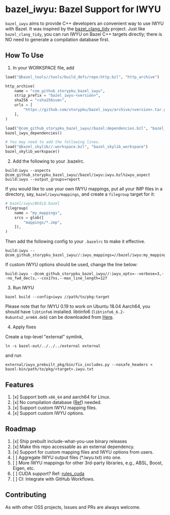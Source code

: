 # bazel_iwyu: Bazel Support for IWYU

`bazel_iwyu` aims to provide C++ developers an convenient way to use IWYU with Bazel. It was inspired by the [bazel_clang_tidy](https://github.com/erenon/bazel_clang_tidy) project. Just like `bazel_clang_tidy`, you can run IWYU on Bazel C++ targets directly; there is NO need to generate a compilation database first.

## How To Use

1. In your WORKSPACE file, add

```python
load("@bazel_tools//tools/build_defs/repo:http.bzl", "http_archive")

http_archive(
    name = "com_github_storypku_bazel_iwyu",
    strip_prefix = "bazel_iwyu-<version>",
    sha256 = "<sha256sum>",
    urls = [
        "https://github.com/storypku/bazel_iwyu/archive/<version>.tar.gz",
    ],
)

load("@com_github_storypku_bazel_iwyu//bazel:dependencies.bzl", "bazel_iwyu_dependencies")
bazel_iwyu_dependencies()

# You may need to add the following lines.
load("@bazel_skylib//:workspace.bzl", "bazel_skylib_workspace")
bazel_skylib_workspace()
```

2. Add the following to your .bazelrc.

```
build:iwyu --aspects @com_github_storypku_bazel_iwyu//bazel/iwyu:iwyu.bzl%iwyu_aspect
build:iwyu --output_groups=report
```


If you would like to use your own IWYU mappings, put all your IMP files in a directory, say,
`bazel/iwyu/mappings`, and create a `filegroup` target for it:

```python
# bazel/iwyu/BUILD.bazel
filegroup(
    name = "my_mappings",
    srcs = glob([
        "mappings/*.imp",
    ]),
)
```

Then add the following config to your `.bazelrc` to make it effective.

```
build:iwyu --@com_github_storypku_bazel_iwyu//:iwyu_mappings=//bazel/iwyu:my_mappings
```

If custom IWYU options should be used, change the line below:

```
build:iwyu --@com_github_storypku_bazel_iwyu//:iwyu_opts=--verbose=3,--no_fwd_decls,--cxx17ns,--max_line_length=127
```

3. Run IWYU

```shell
bazel build --config=iwyu //path/to/pkg:target
```

Please note that for IWYU 0.19 to work on Ubuntu 18.04 Aarch64, you should have `libtinfo6` installed.
libtinfo6 (`libtinfo6_6.2-0ubuntu2_arm64.deb`) can be downloaded from [Here](https://mirrors.aliyun.com/ubuntu-ports/pool/main/n/ncurses/libtinfo6_6.2-0ubuntu2_arm64.deb?spm=a2c6h.25603864.0.0.6d6c46aedXG4C8).

4. Apply fixes

Create a top-level "external" symlink,

```shell
ln -s bazel-out/../../../external external
```

and run

```shell
external/iwyu_prebuilt_pkg/bin/fix_includes.py --nosafe_headers < bazel-bin/path/to/pkg/<target>.iwyu.txt
```

## Features

1. [x] Support both `x86_64` and aarch64 for Linux.
2. [x] No compilation database ([Ref](https://sarcasm.github.io/notes/dev/compilation-database.html)) needed.
3. [x] Support custom IWYU mapping files.
4. [x] Support custom IWYU options.

## Roadmap

1. [x] Ship prebuilt include-what-you-use binary releases
2. [x] Make this repo accessable as an external dependency.
3. [x] Support for custom mapping files and IWYU options from users.
4. [ ] Aggregate IWYU output files (*.iwyu.txt) into one.
5. [ ] More IWYU mappings for other 3rd-party libraries, e.g., ABSL, Boost, Eigen, etc.
6. [ ] CUDA support?  Ref: [rules_cuda](https://github.com/tensorflow/runtime/tree/master/third_party/rules_cuda)
7. [ ] CI: Integrate with GitHub Workflows.

## Contributing
As with other OSS projects, Issues and PRs are always welcome.
